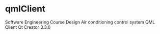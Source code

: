 # qmlClient
Software Engineering Course Design 
Air conditioning control system
QML Client
Qt Creator 3.3.0  
